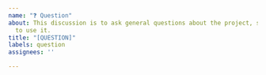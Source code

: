 ```yaml
---
name: "❓ Question"
about: This discussion is to ask general questions about the project, such as how
  to use it.
title: "[QUESTION]"
labels: question
assignees: ''

---
```



